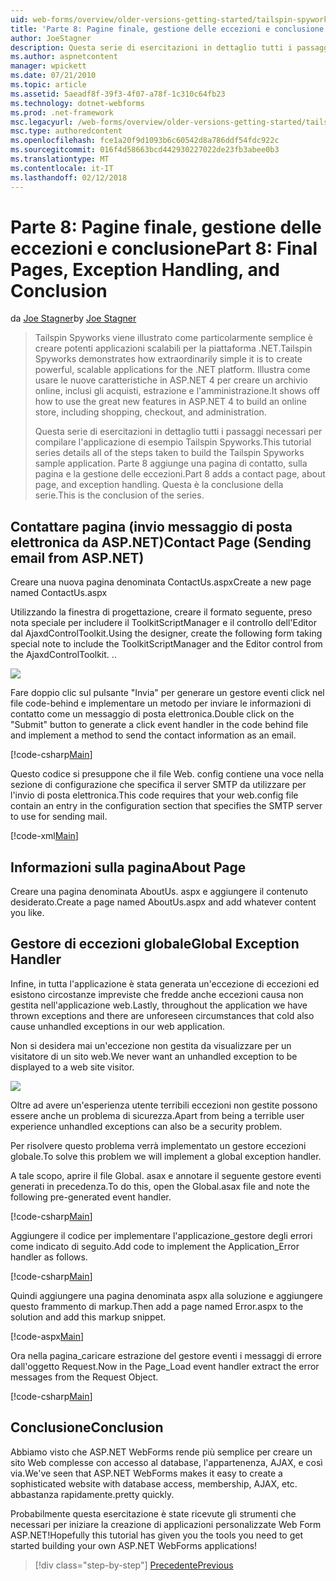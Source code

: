 ```yaml
---
uid: web-forms/overview/older-versions-getting-started/tailspin-spyworks/tailspin-spyworks-part-8
title: 'Parte 8: Pagine finale, gestione delle eccezioni e conclusione | Documenti Microsoft'
author: JoeStagner
description: Questa serie di esercitazioni in dettaglio tutti i passaggi necessari per compilare l'applicazione di esempio Tailspin Spyworks. Parte 8 aggiunge una pagina di contatto, sulla pagina e l'eccezione...
ms.author: aspnetcontent
manager: wpickett
ms.date: 07/21/2010
ms.topic: article
ms.assetid: 5aeadf8f-39f3-4f07-a78f-1c310c64fb23
ms.technology: dotnet-webforms
ms.prod: .net-framework
msc.legacyurl: /web-forms/overview/older-versions-getting-started/tailspin-spyworks/tailspin-spyworks-part-8
msc.type: authoredcontent
ms.openlocfilehash: fce1a20f9d1093b6c60542d8a786ddf54fdc922c
ms.sourcegitcommit: 016f4d58663bcd442930227022de23fb3abee0b3
ms.translationtype: MT
ms.contentlocale: it-IT
ms.lasthandoff: 02/12/2018
---
```

<a name="part-8-final-pages-exception-handling-and-conclusion"></a><span data-ttu-id="9fa52-104">Parte 8: Pagine finale, gestione delle eccezioni e conclusione</span><span class="sxs-lookup"><span data-stu-id="9fa52-104">Part 8: Final Pages, Exception Handling, and Conclusion</span></span>
====================
<span data-ttu-id="9fa52-105">da [Joe Stagner](https://github.com/JoeStagner)</span><span class="sxs-lookup"><span data-stu-id="9fa52-105">by [Joe Stagner](https://github.com/JoeStagner)</span></span>

> <span data-ttu-id="9fa52-106">Tailspin Spyworks viene illustrato come particolarmente semplice è creare potenti applicazioni scalabili per la piattaforma .NET.</span><span class="sxs-lookup"><span data-stu-id="9fa52-106">Tailspin Spyworks demonstrates how extraordinarily simple it is to create powerful, scalable applications for the .NET platform.</span></span> <span data-ttu-id="9fa52-107">Illustra come usare le nuove caratteristiche in ASP.NET 4 per creare un archivio online, inclusi gli acquisti, estrazione e l'amministrazione.</span><span class="sxs-lookup"><span data-stu-id="9fa52-107">It shows off how to use the great new features in ASP.NET 4 to build an online store, including shopping, checkout, and administration.</span></span>
> 
> <span data-ttu-id="9fa52-108">Questa serie di esercitazioni in dettaglio tutti i passaggi necessari per compilare l'applicazione di esempio Tailspin Spyworks.</span><span class="sxs-lookup"><span data-stu-id="9fa52-108">This tutorial series details all of the steps taken to build the Tailspin Spyworks sample application.</span></span> <span data-ttu-id="9fa52-109">Parte 8 aggiunge una pagina di contatto, sulla pagina e la gestione delle eccezioni.</span><span class="sxs-lookup"><span data-stu-id="9fa52-109">Part 8 adds a contact page, about page, and exception handling.</span></span> <span data-ttu-id="9fa52-110">Questa è la conclusione della serie.</span><span class="sxs-lookup"><span data-stu-id="9fa52-110">This is the conclusion of the series.</span></span>


## <a id="_Toc260221680"></a><span data-ttu-id="9fa52-111">Contattare pagina (invio messaggio di posta elettronica da ASP.NET)</span><span class="sxs-lookup"><span data-stu-id="9fa52-111">Contact Page (Sending email from ASP.NET)</span></span>

<span data-ttu-id="9fa52-112">Creare una nuova pagina denominata ContactUs.aspx</span><span class="sxs-lookup"><span data-stu-id="9fa52-112">Create a new page named ContactUs.aspx</span></span>

<span data-ttu-id="9fa52-113">Utilizzando la finestra di progettazione, creare il formato seguente, preso nota speciale per includere il ToolkitScriptManager e il controllo dell'Editor dal AjaxdControlToolkit.</span><span class="sxs-lookup"><span data-stu-id="9fa52-113">Using the designer, create the following form taking special note to include the ToolkitScriptManager and the Editor control from the AjaxdControlToolkit.</span></span> <span data-ttu-id="9fa52-114">.</span><span class="sxs-lookup"><span data-stu-id="9fa52-114">.</span></span>

![](tailspin-spyworks-part-8/_static/image1.jpg)

<span data-ttu-id="9fa52-115">Fare doppio clic sul pulsante "Invia" per generare un gestore eventi click nel file code-behind e implementare un metodo per inviare le informazioni di contatto come un messaggio di posta elettronica.</span><span class="sxs-lookup"><span data-stu-id="9fa52-115">Double click on the "Submit" button to generate a click event handler in the code behind file and implement a method to send the contact information as an email.</span></span>

[!code-csharp[Main](tailspin-spyworks-part-8/samples/sample1.cs)]

<span data-ttu-id="9fa52-116">Questo codice si presuppone che il file Web. config contiene una voce nella sezione di configurazione che specifica il server SMTP da utilizzare per l'invio di posta elettronica.</span><span class="sxs-lookup"><span data-stu-id="9fa52-116">This code requires that your web.config file contain an entry in the configuration section that specifies the SMTP server to use for sending mail.</span></span>

[!code-xml[Main](tailspin-spyworks-part-8/samples/sample2.xml)]

## <a id="_Toc260221681"></a><span data-ttu-id="9fa52-117">Informazioni sulla pagina</span><span class="sxs-lookup"><span data-stu-id="9fa52-117">About Page</span></span>

<span data-ttu-id="9fa52-118">Creare una pagina denominata AboutUs. aspx e aggiungere il contenuto desiderato.</span><span class="sxs-lookup"><span data-stu-id="9fa52-118">Create a page named AboutUs.aspx and add whatever content you like.</span></span>

## <a id="_Toc260221682"></a><span data-ttu-id="9fa52-119">Gestore di eccezioni globale</span><span class="sxs-lookup"><span data-stu-id="9fa52-119">Global Exception Handler</span></span>

<span data-ttu-id="9fa52-120">Infine, in tutta l'applicazione è stata generata un'eccezione di eccezioni ed esistono circostanze impreviste che fredde anche eccezioni causa non gestita nell'applicazione web.</span><span class="sxs-lookup"><span data-stu-id="9fa52-120">Lastly, throughout the application we have thrown exceptions and there are unforeseen circumstances that cold also cause unhandled exceptions in our web application.</span></span>

<span data-ttu-id="9fa52-121">Non si desidera mai un'eccezione non gestita da visualizzare per un visitatore di un sito web.</span><span class="sxs-lookup"><span data-stu-id="9fa52-121">We never want an unhandled exception to be displayed to a web site visitor.</span></span>

![](tailspin-spyworks-part-8/_static/image2.jpg)

<span data-ttu-id="9fa52-122">Oltre ad avere un'esperienza utente terribili eccezioni non gestite possono essere anche un problema di sicurezza.</span><span class="sxs-lookup"><span data-stu-id="9fa52-122">Apart from being a terrible user experience unhandled exceptions can also be a security problem.</span></span>

<span data-ttu-id="9fa52-123">Per risolvere questo problema verrà implementato un gestore eccezioni globale.</span><span class="sxs-lookup"><span data-stu-id="9fa52-123">To solve this problem we will implement a global exception handler.</span></span>

<span data-ttu-id="9fa52-124">A tale scopo, aprire il file Global. asax e annotare il seguente gestore eventi generati in precedenza.</span><span class="sxs-lookup"><span data-stu-id="9fa52-124">To do this, open the Global.asax file and note the following pre-generated event handler.</span></span>

[!code-csharp[Main](tailspin-spyworks-part-8/samples/sample3.cs)]

<span data-ttu-id="9fa52-125">Aggiungere il codice per implementare l'applicazione\_gestore degli errori come indicato di seguito.</span><span class="sxs-lookup"><span data-stu-id="9fa52-125">Add code to implement the Application\_Error handler as follows.</span></span>

[!code-csharp[Main](tailspin-spyworks-part-8/samples/sample4.cs)]

<span data-ttu-id="9fa52-126">Quindi aggiungere una pagina denominata aspx alla soluzione e aggiungere questo frammento di markup.</span><span class="sxs-lookup"><span data-stu-id="9fa52-126">Then add a page named Error.aspx to the solution and add this markup snippet.</span></span>

[!code-aspx[Main](tailspin-spyworks-part-8/samples/sample5.aspx)]

<span data-ttu-id="9fa52-127">Ora nella pagina\_caricare estrazione del gestore eventi i messaggi di errore dall'oggetto Request.</span><span class="sxs-lookup"><span data-stu-id="9fa52-127">Now in the Page\_Load event handler extract the error messages from the Request Object.</span></span>

[!code-csharp[Main](tailspin-spyworks-part-8/samples/sample6.cs)]

## <a id="_Toc260221683"></a><span data-ttu-id="9fa52-128">Conclusione</span><span class="sxs-lookup"><span data-stu-id="9fa52-128">Conclusion</span></span>

<span data-ttu-id="9fa52-129">Abbiamo visto che ASP.NET WebForms rende più semplice per creare un sito Web complesse con accesso al database, l'appartenenza, AJAX, e così via.</span><span class="sxs-lookup"><span data-stu-id="9fa52-129">We've seen that ASP.NET WebForms makes it easy to create a sophisticated website with database access, membership, AJAX, etc.</span></span> <span data-ttu-id="9fa52-130">abbastanza rapidamente.</span><span class="sxs-lookup"><span data-stu-id="9fa52-130">pretty quickly.</span></span>

<span data-ttu-id="9fa52-131">Probabilmente questa esercitazione è state ricevute gli strumenti che necessari per iniziare la creazione di applicazioni personalizzate Web Form ASP.NET!</span><span class="sxs-lookup"><span data-stu-id="9fa52-131">Hopefully this tutorial has given you the tools you need to get started building your own ASP.NET WebForms applications!</span></span>

>[!div class="step-by-step"]
[<span data-ttu-id="9fa52-132">Precedente</span><span class="sxs-lookup"><span data-stu-id="9fa52-132">Previous</span></span>](tailspin-spyworks-part-7.md)
